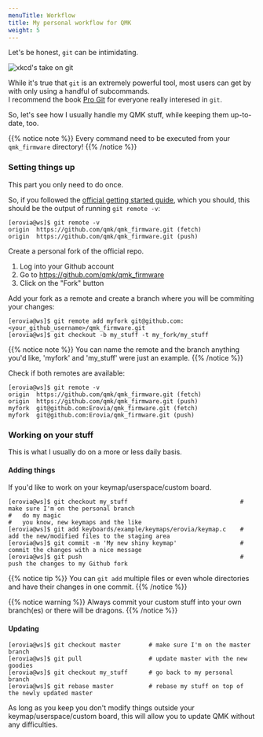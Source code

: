 ```yaml
---
menuTitle: Workflow
title: My personal workflow for QMK
weight: 5
---
```


Let's be honest, `git` can be intimidating.

![xkcd's take on git](https://imgs.xkcd.com/comics/git.png)

While it's true that `git` is an extremely powerful tool, most users can get by with only using a handful of subcommands.  
I recommend the book [Pro Git](https://git-scm.com/book/en/v2) for everyone really interesed in `git`.

So, let's see how I usually handle my QMK stuff, while keeping them up-to-date, too.

{{% notice note %}}
Every command need to be executed from your `qmk_firmware` directory!
{{% /notice %}}

### Setting things up

This part you only need to do once.

So, if you followed the [official getting started guide](https://docs.qmk.fm/#/newbs_getting_started), which you should, this should be the output of running `git remote -v`:

```shell
[erovia@ws]$ git remote -v
origin  https://github.com/qmk/qmk_firmware.git (fetch)
origin  https://github.com/qmk/qmk_firmware.git (push)
```

Create a personal fork of the official repo.

1. Log into your Github account
1. Go to https://github.com/qmk/qmk_firmware
1. Click on the "Fork" button

Add your fork as a remote and create a branch where you will be commiting your changes:

```shell
[erovia@ws]$ git remote add myfork git@github.com:<your_github_username>/qmk_firmware.git
[erovia@ws]$ git checkout -b my_stuff -t my_fork/my_stuff
```

{{% notice note %}}
You can name the remote and the branch anything you'd like, 'myfork' and 'my_stuff' were just an example.
{{% /notice %}}

Check if both remotes are available:

```shell
[erovia@ws]$ git remote -v
origin  https://github.com/qmk/qmk_firmware.git (fetch)
origin  https://github.com/qmk/qmk_firmware.git (push)
myfork  git@github.com:Erovia/qmk_firmware.git (fetch)
myfork  git@github.com:Erovia/qmk_firmware.git (push)
```

### Working on your stuff

This is what I usually do on a more or less daily basis.

#### Adding things

If you'd like to work on your keymap/userspace/custom board.

```shell
[erovia@ws]$ git checkout my_stuff                                # make sure I'm on the personal branch
#   do my magic
#   you know, new keymaps and the like
[erovia@ws]$ git add keyboards/example/keymaps/erovia/keymap.c    # add the new/modified files to the staging area
[erovia@ws]$ git commit -m 'My new shiny keymap'                  # commit the changes with a nice message
[erovia@ws]$ git push                                             # push the changes to my Github fork
```

{{% notice tip %}}
You can `git add` multiple files or even whole directories and have their changes in one commit.
{{% /notice %}}

{{% notice warning %}}
Always commit your custom stuff into your own branch(es) or there will be dragons.
{{% /notice %}}

#### Updating

```shell
[erovia@ws]$ git checkout master        # make sure I'm on the master branch
[erovia@ws]$ git pull                   # update master with the new goodies
[erovia@ws]$ git checkout my_stuff      # go back to my personal branch
[erovia@ws]$ git rebase master          # rebase my stuff on top of the newly updated master
```

As long as you keep you don't modify things outside your keymap/userspace/custom board, this will allow you to update QMK without any difficulties.
